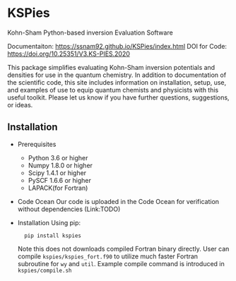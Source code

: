 # KSPies
Kohn-Sham Python-based inversion Evaluation Software

Documentaiton: https://ssnam92.github.io/KSPies/index.html
DOI for Code: https://doi.org/10.25351/V3.KS-PIES.2020

This package simplifies evaluating Kohn-Sham inversion potentials and densities for use in the quantum chemistry.
In addition to documentation of the scientific code, this site includes information on installation, setup, use, and examples of use to equip quantum chemists and physicists with this useful toolkit. 
Please let us know if you have further questions, suggestions, or ideas.

Installation
------------
* Prerequisites
    - Python 3.6 or higher
    - Numpy 1.8.0 or higher
    - Scipy 1.4.1 or higher
    - PySCF 1.6.6 or higher
    - LAPACK(for Fortran)

* Code Ocean
  Our code is uploaded in the Code Ocean for verification without dependencies (Link:TODO)

* Installation
  Using pip:

        pip install kspies

  Note this does not downloads compiled Fortran binary directly.
  User can compile `kspies/kspies_fort.f90` to utilize much faster Fortran subroutine for `wy` and `util`.
  Example compile command is introduced in `kspies/compile.sh`

